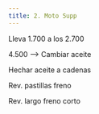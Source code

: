 ```yaml
---
title: 2. Moto Supp
---
```


Lleva 1.700 a los 2.700

4.500 --> Cambiar aceite

Hechar aceite a cadenas

Rev. pastillas freno

Rev. largo freno corto